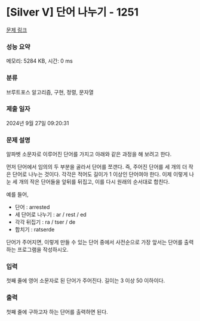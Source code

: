 # [Silver V] 단어 나누기 - 1251 

[문제 링크](https://www.acmicpc.net/problem/1251) 

### 성능 요약

메모리: 5284 KB, 시간: 0 ms

### 분류

브루트포스 알고리즘, 구현, 정렬, 문자열

### 제출 일자

2024년 9월 27일 09:20:31

### 문제 설명

<p>알파벳 소문자로 이루어진 단어를 가지고 아래와 같은 과정을 해 보려고 한다.</p>

<p>먼저 단어에서 임의의 두 부분을 골라서 단어를 쪼갠다. 즉, 주어진 단어를 세 개의 더 작은 단어로 나누는 것이다. 각각은 적어도 길이가 1 이상인 단어여야 한다. 이제 이렇게 나눈 세 개의 작은 단어들을 앞뒤를 뒤집고, 이를 다시 원래의 순서대로 합친다.</p>

<p>예를 들어,</p>

<ul>
	<li>단어 : arrested</li>
	<li>세 단어로 나누기 : ar / rest / ed</li>
	<li>각각 뒤집기 : ra / tser / de</li>
	<li>합치기 : ratserde</li>
</ul>

<p>단어가 주어지면, 이렇게 만들 수 있는 단어 중에서 사전순으로 가장 앞서는 단어를 출력하는 프로그램을 작성하시오.</p>

### 입력 

 <p>첫째 줄에 영어 소문자로 된 단어가 주어진다. 길이는 3 이상 50 이하이다.</p>

### 출력 

 <p>첫째 줄에 구하고자 하는 단어를 출력하면 된다.</p>


